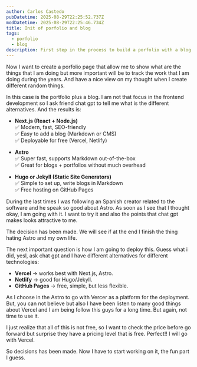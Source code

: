 ```yaml
---
author: Carlos Castedo
pubDatetime: 2025-08-29T22:25:52.737Z
modDatetime: 2025-08-29T22:25:46.734Z
title: Init of porfolio and blog
tags:
  - porfolio
  - blog
description: First step in the process to build a porfolio with a blog together
---
```



Now I want to create a porfolio page that allow me to show what are the things that I am doing but more important will be to track the work that I am doing during the years. And have a nice view on my thought when I create different random things.


In this case is the portfolio plus a blog. I am not that focus in the frontend development so I ask friend chat gpt to tell me what is the different alternatives. And the results is:

- **Next.js (React + Node.js)**  
    ✅ Modern, fast, SEO-friendly  
    ✅ Easy to add a blog (Markdown or CMS)  
    ✅ Deployable for free (Vercel, Netlify)
    
- **Astro**  
    ✅ Super fast, supports Markdown out-of-the-box  
    ✅ Great for blogs + portfolios without much overhead
    
- **Hugo or Jekyll (Static Site Generators)**  
    ✅ Simple to set up, write blogs in Markdown  
    ✅ Free hosting on GitHub Pages

During the last times I was following an Spanish creator related to the software and he speak so good about Astro. As soon as I see that I thought okay, I am going with it. I want to try it and also the points that chat gpt makes looks attractive to me.

The decision has been made. We will see if at the end I finish the thing hating Astro and my own life. 

The next important question is how I am going to deploy this. Guess what i did, yesl, ask chat gpt and I have different alternatives for different technologies:

- **Vercel** → works best with Next.js, Astro.
- **Netlify** → good for Hugo/Jekyll.
- **GitHub Pages** → free, simple, but less flexible.

As I choose in the Astro to go with Vercer as a platform for the deployment. But, you can not believe but also I have been listen to many good things about Vercel and I am being follow this guys for a long time. But again, not time to use it. 

I just realize that all of this is not free, so I want to check the price before go forward but surprise they have a pricing level that is free. Perfect!!  I will go with Vercel.

So decisions has been made. Now I have to start working on it, the fun part I guess. 
